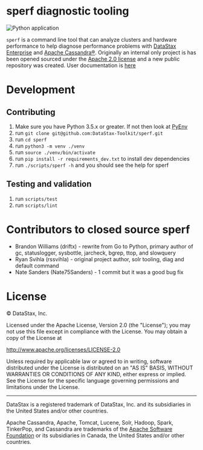 # sperf diagnostic tooling

![Python application](https://github.com/DataStax-Toolkit/sperf/workflows/Python%20application/badge.svg)

`sperf` is a command line tool that can analyze clusters and hardware performance to help diagnose performance problems with [DataStax Enterprise](https://www.datastax.com/products/datastax-enterprise) and [Apache Cassandra®](http://cassandra.apache.org/). Originally an internal only project is has been opened sourced under the [Apache 2.0 license](https://www.apache.org/licenses/LICENSE-2.0.html) and a new public repository was created. User documentation is [here](https://datastax-toolkit.github.io/sperf/)

# Development

## Contributing

1. Make sure you have Python 3.5.x or greater. If not then look at [PyEnv](https://github.com/pyenv/pyenv)
2. run `git clone git@github.com:DataStax-Toolkit/sperf.git`
3. run `cd sperf`
4. run `python3 -m venv ./venv`
5. run `source ./venv/bin/activate`
6. run `pip install -r requirements_dev.txt` to install dev dependencies
7. run `./scripts/sperf -h` and you should see the help for sperf

## Testing and validation

1. run `scripts/test`
2. run `scripts/lint`

# Contributors to closed source sperf

* Brandon Williams (driftx) - rewrite from Go to Python, primary author of gc, statuslogger, sysbottle, jarcheck, bgrep, ttop, and slowquery
* Ryan Svihla (rssvihla) - original project author, solr tooling, diag and default command
* Nate Sanders (Nate75Sanders) - 1 commit but it was a good bug fix

# License

&copy; DataStax, Inc.

Licensed under the Apache License, Version 2.0 (the "License");
you may not use this file except in compliance with the License.
You may obtain a copy of the License at

http://www.apache.org/licenses/LICENSE-2.0

Unless required by applicable law or agreed to in writing, software
distributed under the License is distributed on an "AS IS" BASIS,
WITHOUT WARRANTIES OR CONDITIONS OF ANY KIND, either express or implied.
See the License for the specific language governing permissions and
limitations under the License.

----

DataStax is a registered trademark of DataStax, Inc. and its subsidiaries in the United States 
and/or other countries.

Apache Cassandra, Apache, Tomcat, Lucene, Solr, Hadoop, Spark, TinkerPop, and Cassandra are 
trademarks of the [Apache Software Foundation](http://www.apache.org/) or its subsidiaries in
Canada, the United States and/or other countries. 
